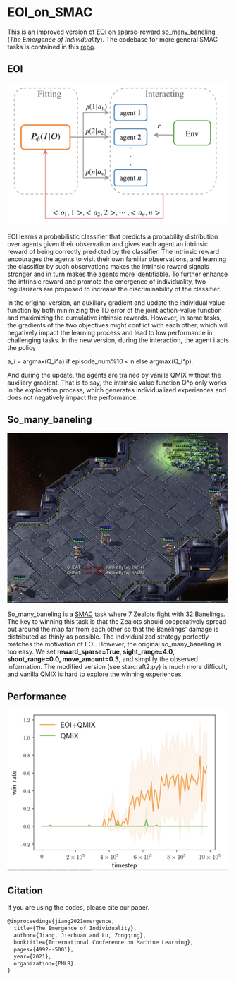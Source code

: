 # EOI_on_SMAC

This is an improved version of [EOI](http://proceedings.mlr.press/v139/jiang21g/jiang21g.pdf) on sparse-reward so_many_baneling (*The Emergence of Individuality*). The codebase for more general SMAC tasks is contained in this [repo](https://github.com/jiechuanjiang/eoi_pymarl).

## EOI

<img src="EOI.png" alt="EOI" width="500">

EOI learns a probabilistic classifier that predicts a probability distribution over agents given their observation and gives each agent an intrinsic reward of being correctly predicted by the classifier. The intrinsic reward encourages the agents to visit their own familiar observations, and learning the classifier by such observations makes the intrinsic reward signals stronger and in turn makes the agents more identifiable. To further enhance the intrinsic reward and promote the emergence of individuality, two regularizers are proposed to increase the discriminability of the classifier.

In the original version, an auxiliary gradient and update the individual value function by both minimizing the TD error of the joint action-value function and maximizing the cumulative intrinsic rewards. However, in some tasks, the gradients of the two objectives might conflict with each other, which will negatively impact the learning process and lead to low performance in challenging tasks. In the new version, during the interaction, the agent i acts the policy

a_i = argmax(Q_i^a) if episode_num%10 < n else argmax(Q_i^p).

And during the update, the agents are trained by vanilla QMIX without the auxiliary gradient. That is to say, the intrinsic value function Q^p only works in the exploration process, which generates individualized experiences and does not negatively impact the performance.

## So_many_baneling

<img src="so_many_baneling.png" alt="So_many_baneling" width="500">

So_many_baneling is a [SMAC](https://github.com/oxwhirl/smac) task where 7 Zealots fight with 32 Banelings. The key to winning this task is that the Zealots should cooperatively spread out around the map far from each other so that the Banelings' damage is distributed as thinly as possible. The individualized strategy perfectly matches the motivation of EOI. However, the original so_many_baneling is too easy. We set **reward_sparse=True, sight_range=4.0, shoot_range=0.0, move_amount=0.3**, and simplify the observed information. The modified version (see starcraft2.py) is much more difficult, and vanilla QMIX is hard to explore the winning experiences.

## Performance 

<img src="win_rate.png" alt="win_rate" width="500">

## Citation 
If you are using the codes, please cite our paper.

    @inproceedings{jiang2021emergence,
      title={The Emergence of Individuality},
      author={Jiang, Jiechuan and Lu, Zongqing},
      booktitle={International Conference on Machine Learning},
      pages={4992--5001},
      year={2021},
      organization={PMLR}
    }

